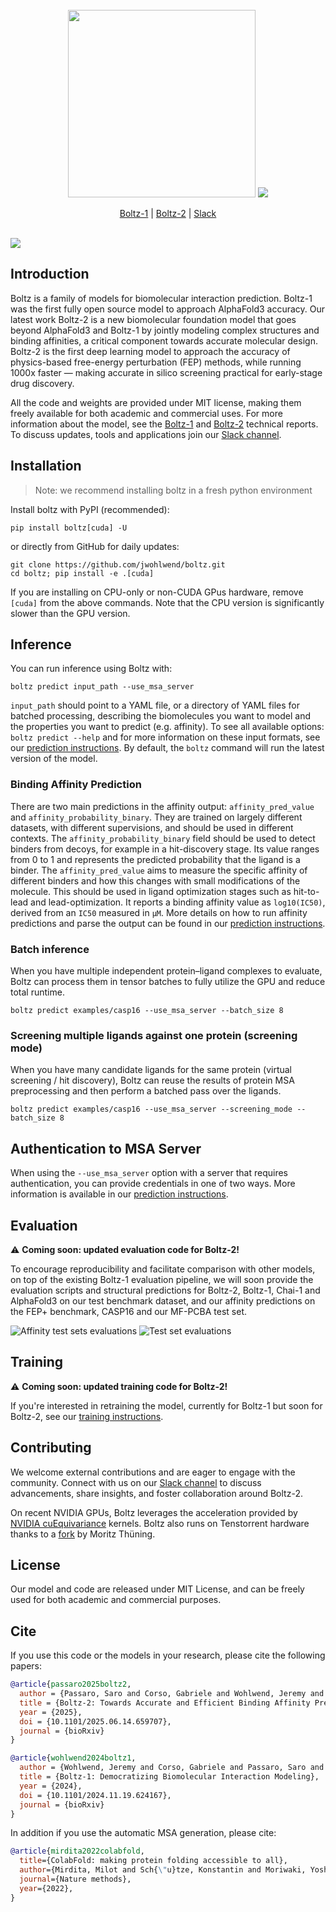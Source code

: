 <div align="center">
  <div>&nbsp;</div>
  <img src="docs/boltz2_title.png" width="300"/>
  <img src="https://model-gateway.boltz.bio/a.png?x-pxid=bce1627f-f326-4bff-8a97-45c6c3bc929d" />

[Boltz-1](https://doi.org/10.1101/2024.11.19.624167) | [Boltz-2](https://doi.org/10.1101/2025.06.14.659707) |
[Slack](https://boltz.bio/join-slack) <br> <br>
</div>



![](docs/boltz1_pred_figure.png)


## Introduction

Boltz is a family of models for biomolecular interaction prediction. Boltz-1 was the first fully open source model to approach AlphaFold3 accuracy. Our latest work Boltz-2 is a new biomolecular foundation model that goes beyond AlphaFold3 and Boltz-1 by jointly modeling complex structures and binding affinities, a critical component towards accurate molecular design. Boltz-2 is the first deep learning model to approach the accuracy of physics-based free-energy perturbation (FEP) methods, while running 1000x faster — making accurate in silico screening practical for early-stage drug discovery.

All the code and weights are provided under MIT license, making them freely available for both academic and commercial uses. For more information about the model, see the [Boltz-1](https://doi.org/10.1101/2024.11.19.624167) and [Boltz-2](https://doi.org/10.1101/2025.06.14.659707) technical reports. To discuss updates, tools and applications join our [Slack channel](https://boltz.bio/join-slack).

## Installation

> Note: we recommend installing boltz in a fresh python environment

Install boltz with PyPI (recommended):

```
pip install boltz[cuda] -U
```

or directly from GitHub for daily updates:

```
git clone https://github.com/jwohlwend/boltz.git
cd boltz; pip install -e .[cuda]
```

If you are installing on CPU-only or non-CUDA GPus hardware, remove `[cuda]` from the above commands. Note that the CPU version is significantly slower than the GPU version.

## Inference

You can run inference using Boltz with:

```
boltz predict input_path --use_msa_server
```

`input_path` should point to a YAML file, or a directory of YAML files for batched processing, describing the biomolecules you want to model and the properties you want to predict (e.g. affinity). To see all available options: `boltz predict --help` and for more information on these input formats, see our [prediction instructions](docs/prediction.md). By default, the `boltz` command will run the latest version of the model.


### Binding Affinity Prediction
There are two main predictions in the affinity output: `affinity_pred_value` and `affinity_probability_binary`. They are trained on largely different datasets, with different supervisions, and should be used in different contexts. The `affinity_probability_binary` field should be used to detect binders from decoys, for example in a hit-discovery stage. Its value ranges from 0 to 1 and represents the predicted probability that the ligand is a binder. The `affinity_pred_value` aims to measure the specific affinity of different binders and how this changes with small modifications of the molecule. This should be used in ligand optimization stages such as hit-to-lead and lead-optimization. It reports a binding affinity value as `log10(IC50)`, derived from an `IC50` measured in `μM`. More details on how to run affinity predictions and parse the output can be found in our [prediction instructions](docs/prediction.md).

### Batch inference

When you have multiple independent protein–ligand complexes to evaluate, Boltz can process them in tensor batches to fully utilize the GPU and reduce total runtime.

```
boltz predict examples/casp16 --use_msa_server --batch_size 8
```

### Screening multiple ligands against one protein (screening mode)

When you have many candidate ligands for the same protein (virtual screening / hit discovery), Boltz can reuse the results of protein MSA preprocessing and then perform a batched pass over the ligands.

```
boltz predict examples/casp16 --use_msa_server --screening_mode --batch_size 8
```

## Authentication to MSA Server

When using the `--use_msa_server` option with a server that requires authentication, you can provide credentials in one of two ways. More information is available in our [prediction instructions](docs/prediction.md).
 
## Evaluation

⚠️ **Coming soon: updated evaluation code for Boltz-2!**

To encourage reproducibility and facilitate comparison with other models, on top of the existing Boltz-1 evaluation pipeline, we will soon provide the evaluation scripts and structural predictions for Boltz-2, Boltz-1, Chai-1 and AlphaFold3 on our test benchmark dataset, and our affinity predictions on the FEP+ benchmark, CASP16 and our MF-PCBA test set.

![Affinity test sets evaluations](docs/pearson_plot.png)
![Test set evaluations](docs/plot_test_boltz2.png)


## Training

⚠️ **Coming soon: updated training code for Boltz-2!**

If you're interested in retraining the model, currently for Boltz-1 but soon for Boltz-2, see our [training instructions](docs/training.md).


## Contributing

We welcome external contributions and are eager to engage with the community. Connect with us on our [Slack channel](https://boltz.bio/join-slack) to discuss advancements, share insights, and foster collaboration around Boltz-2.

On recent NVIDIA GPUs, Boltz leverages the acceleration provided by [NVIDIA  cuEquivariance](https://developer.nvidia.com/cuequivariance) kernels. Boltz also runs on Tenstorrent hardware thanks to a [fork](https://github.com/moritztng/tt-boltz) by Moritz Thüning.

## License

Our model and code are released under MIT License, and can be freely used for both academic and commercial purposes.


## Cite

If you use this code or the models in your research, please cite the following papers:

```bibtex
@article{passaro2025boltz2,
  author = {Passaro, Saro and Corso, Gabriele and Wohlwend, Jeremy and Reveiz, Mateo and Thaler, Stephan and Somnath, Vignesh Ram and Getz, Noah and Portnoi, Tally and Roy, Julien and Stark, Hannes and Kwabi-Addo, David and Beaini, Dominique and Jaakkola, Tommi and Barzilay, Regina},
  title = {Boltz-2: Towards Accurate and Efficient Binding Affinity Prediction},
  year = {2025},
  doi = {10.1101/2025.06.14.659707},
  journal = {bioRxiv}
}

@article{wohlwend2024boltz1,
  author = {Wohlwend, Jeremy and Corso, Gabriele and Passaro, Saro and Getz, Noah and Reveiz, Mateo and Leidal, Ken and Swiderski, Wojtek and Atkinson, Liam and Portnoi, Tally and Chinn, Itamar and Silterra, Jacob and Jaakkola, Tommi and Barzilay, Regina},
  title = {Boltz-1: Democratizing Biomolecular Interaction Modeling},
  year = {2024},
  doi = {10.1101/2024.11.19.624167},
  journal = {bioRxiv}
}
```

In addition if you use the automatic MSA generation, please cite:

```bibtex
@article{mirdita2022colabfold,
  title={ColabFold: making protein folding accessible to all},
  author={Mirdita, Milot and Sch{\"u}tze, Konstantin and Moriwaki, Yoshitaka and Heo, Lim and Ovchinnikov, Sergey and Steinegger, Martin},
  journal={Nature methods},
  year={2022},
}
```
